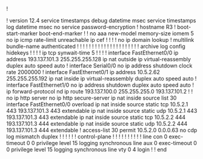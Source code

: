 !

!
version 12.4
service timestamps debug datetime msec
service timestamps log datetime msec
no service password-encryption
!
hostname R3
!
boot-start-marker
boot-end-marker
!
!
no aaa new-model
memory-size iomem 5
no ip icmp rate-limit unreachable
ip cef
!
!
!
!
no ip domain lookup
!
multilink bundle-name authenticated
!
!
!
!
!
!
!
!
!
!
!
!
!
!
!
!
!
!
!
!
!
archive
 log config
  hidekeys
! 
!
!
!
ip tcp synwait-time 5
!
!
!
!
interface FastEthernet0/0
 ip address 193.137.101.3 255.255.255.128
 ip nat outside
 ip virtual-reassembly
 duplex auto
 speed auto
!
interface Serial0/0
 no ip address
 shutdown
 clock rate 2000000
!
interface FastEthernet0/1
 ip address 10.5.2.62 255.255.255.192
 ip nat inside
 ip virtual-reassembly
 duplex auto
 speed auto
!
interface FastEthernet1/0
 no ip address
 shutdown
 duplex auto
 speed auto
!
ip forward-protocol nd
ip route 193.137.100.0 255.255.255.0 193.137.101.2
!
!
no ip http server
no ip http secure-server
ip nat inside source list 30 interface FastEthernet0/0 overload
ip nat inside source static tcp 10.5.2.1 443 193.137.101.3 443 extendable
ip nat inside source static udp 10.5.2.1 443 193.137.101.3 443 extendable
ip nat inside source static tcp 10.5.2.2 444 193.137.101.3 444 extendable
ip nat inside source static udp 10.5.2.2 444 193.137.101.3 444 extendable
!
access-list 30 permit 10.5.2.0 0.0.0.63
no cdp log mismatch duplex
!
!
!
!
!
!
control-plane
!
!
!
!
!
!
!
!
!
!
line con 0
 exec-timeout 0 0
 privilege level 15
 logging synchronous
line aux 0
 exec-timeout 0 0
 privilege level 15
 logging synchronous
line vty 0 4
 login
!
!
end
